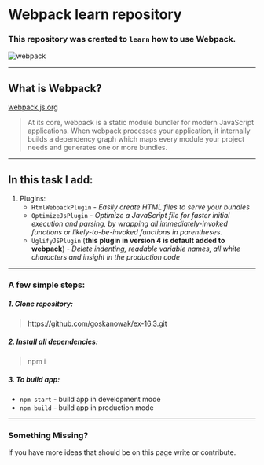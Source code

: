 Webpack learn repository
=====

### This repository was created to `learn` how to use Webpack.

![webpack](https://cdn-images-1.medium.com/max/300/1*gdoQ1_5OID90wf1eLTFvWw.png "Webpack")

---

What is Webpack?
--------------------

[webpack.js.org](https://webpack.js.org/concepts/)

>At its core, webpack is a static module bundler for modern JavaScript applications. When webpack processes your application, it internally builds a dependency graph which maps every module your project needs and generates one or more bundles.

---

In this task I add:
------------------
1. Plugins:
   * ```HtmlWebpackPlugin``` - _Easily create HTML files to serve your bundles_
   * ``` OptimizeJsPlugin ``` - _Optimize a JavaScript file for faster initial execution and parsing, by wrapping all immediately-invoked functions or likely-to-be-invoked functions in parentheses._
   * ``` UglifyJSPlugin ``` (**this plugin in version 4 is default added to webpack**) - _Delete indenting, readable variable names, all white characters and insight in the production code_ 
  
---

### A few simple steps:

##### 1. Clone repository:
> <https://github.com/goskanowak/ex-16.3.git>

##### 2. Install all dependencies:

> npm i

##### 3. To build app:

   * ```npm start``` - build app in development mode
   * ```npm build``` - build app in production mode
   
---

### Something Missing?
If you have more ideas that should be on this page write or contribute.
